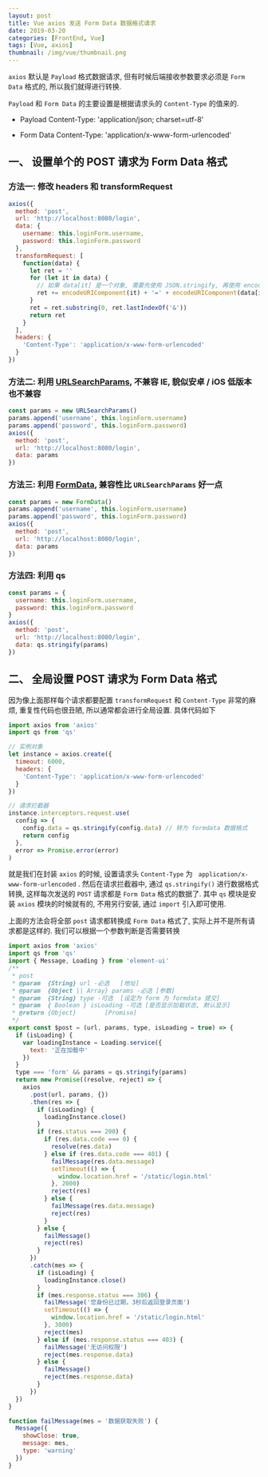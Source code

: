 ```yaml
---
layout: post
title: Vue axios 发送 Form Data 数据格式请求
date: 2019-03-20
categories: [FrontEnd, Vue]
tags: [Vue, axios]
thumbnail: /img/vue/thumbnail.png
---
```


`axios` 默认是 `Payload` 格式数据请求, 但有时候后端接收参数要求必须是 `Form Data` 格式的, 所以我们就得进行转换.

<!-- more -->

`Payload` 和 `Form Data` 的主要设置是根据请求头的 `Content-Type` 的值来的.

- Payload Content-Type: 'application/json; charset=utf-8'

- Form Data Content-Type: 'application/x-www-form-urlencoded'

## 一、 设置单个的 POST 请求为 Form Data 格式

### 方法一: 修改 headers 和 transformRequest

```js
axios({
  method: 'post',
  url: 'http://localhost:8080/login',
  data: {
    username: this.loginForm.username,
    password: this.loginForm.password
  },
  transformRequest: [
    function(data) {
      let ret = ''
      for (let it in data) {
        // 如果 data[it] 是一个对象, 需要先使用 JSON.stringify, 再使用 encode
        ret += encodeURIComponent(it) + '=' + encodeURIComponent(data[it]) + '&'
      }
      ret = ret.substring(0, ret.lastIndexOf('&'))
      return ret
    }
  ],
  headers: {
    'Content-Type': 'application/x-www-form-urlencoded'
  }
})
```

### 方法二: 利用 [URLSearchParams](https://developer.mozilla.org/zh-CN/docs/Web/API/URLSearchParams), 不兼容 IE, 貌似安卓 / iOS 低版本也不兼容

```js
const params = new URLSearchParams()
params.append('username', this.loginForm.username)
params.append('password', this.loginForm.password)
axios({
  method: 'post',
  url: 'http://localhost:8080/login',
  data: params
})
```

### 方法三: 利用 [FormData](https://developer.mozilla.org/zh-CN/docs/Web/API/FormData), 兼容性比 `URLSearchParams` 好一点

```js
const params = new FormData()
params.append('username', this.loginForm.username)
params.append('password', this.loginForm.password)
axios({
  method: 'post',
  url: 'http://localhost:8080/login',
  data: params
})
```

### 方法四: 利用 qs

```js
const params = {
  username: this.loginForm.username,
  password: this.loginForm.password
}
axios({
  method: 'post',
  url: 'http://localhost:8080/login',
  data: qs.stringify(params)
})
```

## 二、 全局设置 POST 请求为 Form Data 格式

因为像上面那样每个请求都要配置 `transformRequest` 和 `Content-Type` 非常的麻烦, 重复性代码也很丑陋, 所以通常都会进行全局设置. 具体代码如下

```js
import axios from 'axios'
import qs from 'qs'

// 实例对象
let instance = axios.create({
  timeout: 6000,
  headers: {
    'Content-Type': 'application/x-www-form-urlencoded'
  }
})

// 请求拦截器
instance.interceptors.request.use(
  config => {
    config.data = qs.stringify(config.data) // 转为 formdata 数据格式
    return config
  },
  error => Promise.error(error)
)
```

就是我们在封装 `axios` 的时候, 设置请求头 `Content-Type` 为   `application/x-www-form-urlencoded` . 然后在请求拦截器中, 通过 `qs.stringify()` 进行数据格式转换, 这样每次发送的 `POST` 请求都是 `Form Data` 格式的数据了. 其中 `qs` 模块是安装 `axios` 模块的时候就有的, 不用另行安装, 通过 `import` 引入即可使用.

上面的方法会将全部 `post` 请求都转换成 `Form Data` 格式了, 实际上并不是所有请求都是这样的. 我们可以根据一个参数判断是否需要转换

```js
import axios from 'axios'
import qs from 'qs'
import { Message, Loading } from 'element-ui'
/**
 * post
 * @param  {String} url -必选   [地址]
 * @param  {Object || Array} params -必选 [参数]
 * @param  {String} type -可选  [设定为 form 为 formdata 提交]
 * @param  { Boolean } isLoading -可选 [是否显示加载状态, 默认显示]
 * @return {Object}        [Promise]
 */
export const $post = (url, params, type, isLoading = true) => {
  if (isLoading) {
    var loadingInstance = Loading.service({
      text: '正在加载中'
    })
  }
  type === 'form' && params = qs.stringify(params)
  return new Promise((resolve, reject) => {
    axios
      .post(url, params, {})
      .then(res => {
        if (isLoading) {
          loadingInstance.close()
        }
        if (res.status === 200) {
          if (res.data.code === 0) {
            resolve(res.data)
          } else if (res.data.code === 401) {
            failMessage(res.data.message)
            setTimeout(() => {
              window.location.href = '/static/login.html'
            }, 2000)
            reject(res)
          } else {
            failMessage(res.data.message)
            reject(res)
          }
        } else {
          failMessage()
          reject(res)
        }
      })
      .catch(mes => {
        if (isLoading) {
          loadingInstance.close()
        }
        if (mes.response.status === 306) {
          failMessage('您身份已过期，3秒后返回登录页面')
          setTimeout(() => {
            window.location.href = '/static/login.html'
          }, 3000)
          reject(mes)
        } else if (mes.response.status === 403) {
          failMessage('无访问权限')
          reject(mes.response.data)
        } else {
          failMessage()
          reject(mes.response.data)
        }
      })
  })
}

function failMessage(mes = '数据获取失败') {
  Message({
    showClose: true,
    message: mes,
    type: 'warning'
  })
}
```
